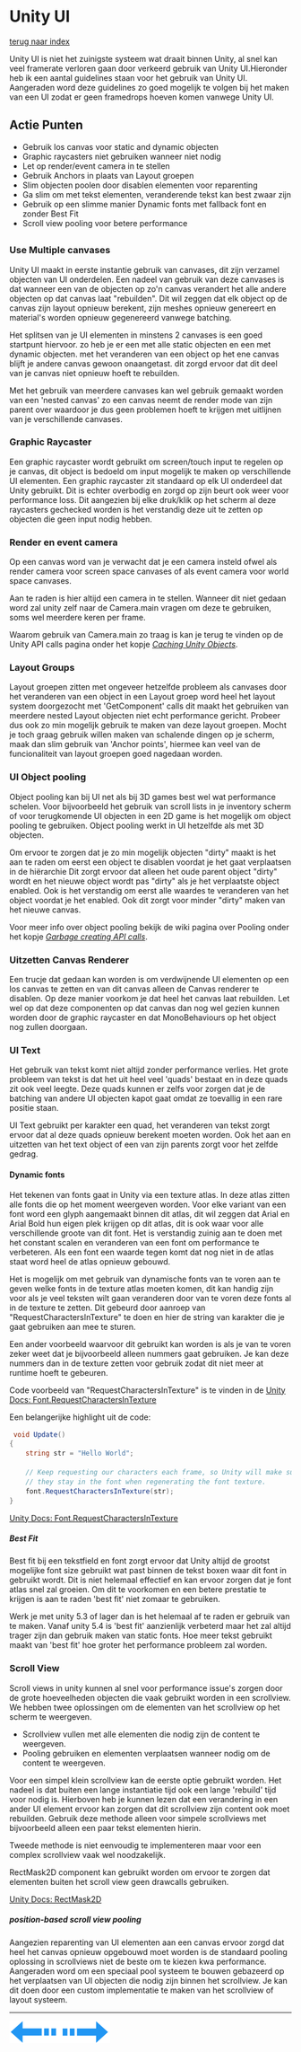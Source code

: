 # Unity UI
[terug naar index](/Index.md#scripting)  

Unity UI is niet het zuinigste systeem wat draait binnen Unity, al snel kan veel framerate verloren gaan door verkeerd gebruik van Unity UI.Hieronder heb ik een aantal guidelines 
staan voor het gebruik van Unity UI. Aangeraden word deze guidelines zo goed mogelijk te volgen bij het maken van een UI zodat er geen framedrops hoeven komen vanwege Unity UI.  

## Actie Punten
* Gebruik los canvas voor static and dynamic objecten
* Graphic raycasters niet gebruiken wanneer niet nodig
* Let op render/event camera in te stellen
* Gebruik Anchors in plaats van Layout groepen
* Slim objecten poolen door disablen elementen voor reparenting
* Ga slim om met tekst elementen, veranderende tekst kan best zwaar zijn
* Gebruik op een slimme manier Dynamic fonts met fallback font en zonder Best Fit
* Scroll view pooling voor betere performance
##  

### Use Multiple canvases  

Unity UI maakt in eerste instantie gebruik van canvases, dit zijn verzamel objecten van UI onderdelen. Een nadeel van gebruik van deze canvases is dat 
wanneer een van de objecten op zo'n canvas verandert het alle andere objecten op dat canvas laat "rebuilden". Dit wil zeggen dat elk object op de canvas 
zijn layout opnieuw berekent, zijn meshes opnieuw genereert en material's worden opnieuw gegenereerd vanwege batching.

Het splitsen van je UI elementen in minstens 2 canvases is een goed startpunt hiervoor. zo heb je er een met alle static objecten en een met dynamic objecten. 
met het veranderen van een object op het ene canvas blijft je andere canvas gewoon onaangetast. dit zorgd ervoor dat dit deel van je canvas niet opnieuw hoeft te rebuilden.  

Met het gebruik van meerdere canvases kan wel gebruik gemaakt worden van een 'nested canvas' zo een canvas neemt de render mode van zijn parent over waardoor 
je dus geen problemen hoeft te krijgen met uitlijnen van je verschillende canvases.  

### Graphic Raycaster

Een graphic raycaster wordt gebruikt om screen/touch input te regelen op je canvas, dit object is bedoeld om input mogelijk te maken op verschillende UI elementen. 
Een graphic raycaster zit standaard op elk UI onderdeel dat Unity gebruikt. Dit is echter overbodig en zorgd op zijn beurt ook weer voor performance loss. Dit 
aangezien bij elke druk/klik op het scherm al deze raycasters gechecked worden is het verstandig deze uit te zetten op objecten die geen input nodig hebben.    

### Render en event camera 

Op een canvas word van je verwacht dat je een camera insteld ofwel als render camera voor screen space canvases of als event camera voor world space canvases.  

Aan te raden is hier altijd een camera in te stellen. Wanneer dit niet gedaan word zal unity zelf naar de Camera.main vragen om deze te gebruiken, soms wel meerdere 
keren per frame.  

Waarom gebruik van Camera.main zo traag is kan je terug te vinden op de Unity API calls pagina onder het kopje _[Caching Unity Objects](/Scripting/UnityApiCalls.md#caching-unity-objects)_.  

### Layout Groups  

Layout groepen zitten met ongeveer hetzelfde probleem als canvases door het veranderen van een object in een Layout groep word heel het layout system doorgezocht 
met 'GetComponent' calls dit maakt het gebruiken van meerdere nested Layout objecten niet echt performance gericht. Probeer dus ook zo min mogelijk gebruik te maken 
van deze layout groepen. Mocht je toch graag gebruik willen maken van schalende dingen op je scherm, maak dan slim gebruik van 'Anchor points', hiermee kan veel 
van de funcionaliteit van layout groepen goed nagedaan worden.

### UI Object pooling  

Object pooling kan bij UI net als bij 3D games best wel wat performance schelen. Voor bijvoorbeeld het gebruik van scroll lists in je inventory scherm of voor terugkomende UI objecten in een 
2D game is het mogelijk om object pooling te gebruiken. Object pooling werkt in UI hetzelfde als met 3D objecten.  

Om ervoor te zorgen dat je zo min mogelijk objecten "dirty" maakt is het aan te raden om eerst een object te disablen voordat je het gaat verplaatsen in de hiërarchie 
Dit zorgt ervoor dat alleen het oude parent object "dirty" wordt en het nieuwe object wordt pas "dirty" als je het verplaatste object enabled.
Ook is het verstandig om eerst alle waardes te veranderen van het object voordat je het enabled. Ook dit zorgt voor minder "dirty" maken van het nieuwe canvas.

Voor meer info over object pooling bekijk de wiki pagina over Pooling onder het kopje _[Garbage creating API calls](/Scripting/UnityApiCalls.md#garbage-creating-api-calls)_. 

### Uitzetten Canvas Renderer  

Een trucje dat gedaan kan worden is om verdwijnende UI elementen op een los canvas te zetten en van dit canvas alleen de Canvas renderer te disablen. 
Op deze manier voorkom je dat heel het canvas laat rebuilden. Let wel op dat deze componenten op dat canvas dan nog wel gezien kunnen worden door de graphic 
raycaster en dat MonoBehaviours op het object nog zullen doorgaan.  

### UI Text

Het gebruik van tekst komt niet altijd zonder performance verlies. Het grote probleem van tekst is dat het uit heel veel 'quads' bestaat en in deze quads zit ook veel 
leegte. Deze quads kunnen er zelfs voor zorgen dat je de batching van andere UI objecten kapot gaat omdat ze toevallig in een rare positie staan. 

UI Text gebruikt per karakter een quad, het veranderen van tekst zorgt ervoor dat al deze quads opnieuw berekent moeten worden. Ook het aan en uitzetten van 
het text object of een van zijn parents zorgt voor het zelfde gedrag.  

#### Dynamic fonts

Het tekenen van fonts gaat in Unity via een texture atlas. In deze atlas zitten alle fonts die op het moment weergeven worden. Voor elke variant van een font 
word een glyph aangemaakt binnen dit atlas, dit wil zeggen dat Arial en Arial Bold hun eigen plek krijgen op dit atlas, dit is ook waar voor alle verschillende 
groote van dit font. Het is verstandig zuinig aan te doen met het constant scalen en veranderen van een font om performance te verbeteren. Als een font een 
waarde tegen komt dat nog niet in de atlas staat word heel de atlas opnieuw gebouwd. 

Het is mogelijk om met gebruik van dynamische fonts van te voren aan te geven welke fonts in de texture atlas moeten komen, dit kan handig zijn voor als je veel 
teksten wilt gaan veranderen door van te voren deze fonts al in de texture te zetten. Dit gebeurd door aanroep van "RequestCharactersInTexture" te doen en hier 
de string van karakter die je gaat gebruiken aan mee te sturen.

Een ander voorbeeld waarvoor dit gebruikt kan worden is als je van te voren zeker weet dat je bijvoorbeeld alleen nummers gaat gebruiken. Je kan deze nummers dan 
in de texture zetten voor gebruik zodat dit niet meer at runtime hoeft te gebeuren.

Code voorbeeld van "RequestCharactersInTexture" is te vinden in de [Unity Docs: Font.RequestCharactersInTexture](https://docs.unity3d.com/ScriptReference/Font.RequestCharactersInTexture.html)  

Een belangerijke highlight uit de code:

```C#
 void Update()
{
	string str = "Hello World";
	
	// Keep requesting our characters each frame, so Unity will make sure that 
	// they stay in the font when regenerating the font texture.
	font.RequestCharactersInTexture(str);
}
```

[Unity Docs: Font.RequestCharactersInTexture](https://docs.unity3d.com/ScriptReference/Font.RequestCharactersInTexture.html)  

##### Best Fit

Best fit bij een tekstfield en font zorgt ervoor dat Unity altijd de grootst mogelijke font size gebruikt wat past binnen de tekst boxen waar dit font in gebruikt 
wordt. Dit is niet helemaal effectief en kan ervoor zorgen dat je font atlas snel zal groeien. Om dit te voorkomen en een betere prestatie te krijgen is 
aan te raden 'best fit' niet zomaar te gebruiken. 

Werk je met unity 5.3 of lager dan is het helemaal af te raden er gebruik van te maken. Vanaf unity 5.4 is 'best fit' aanzienlijk verbeterd maar het zal altijd 
trager zijn dan gebruik maken van static fonts. Hoe meer tekst gebruikt maakt van 'best fit' hoe groter het performance probleem zal worden.

### Scroll View

Scroll views in unity kunnen al snel voor performance issue's zorgen door de grote hoeveelheden objecten die vaak gebruikt worden in een scrollview. We hebben 
twee oplossingen om de elementen van het scrollview op het scherm te weergeven.

* Scrollview vullen met alle elementen die nodig zijn de content te weergeven.
* Pooling gebruiken en elementen verplaatsen wanneer nodig om de content te weergeven.

Voor een simpel klein scrollview kan de eerste optie gebruikt worden. Het nadeel is dat buiten een lange instantiatie tijd ook een lange 'rebuild' tijd voor nodig 
is. Hierboven heb je kunnen lezen dat een verandering in een ander UI element ervoor kan zorgen dat dit scrollview zijn content ook moet rebuilden. Gebruik deze 
methode alleen voor simpele scrollviews met bijvoorbeeld alleen een paar tekst elementen hierin.

Tweede methode is niet eenvoudig te implementeren maar voor een complex scrollview vaak wel noodzakelijk.

RectMask2D component kan gebruikt worden om ervoor te zorgen dat elementen buiten het scroll view geen drawcalls gebruiken.

[Unity Docs: RectMask2D](https://docs.unity3d.com/Manual/script-RectMask2D.html)

##### position-based scroll view pooling

Aangezien reparenting van UI elementen aan een canvas ervoor zorgd dat heel het canvas opnieuw opgebouwd moet worden is de standaard pooling oplossing in scrollviews 
niet de beste om te kiezen kwa performance. Aangeraden word om een speciaal pool systeem te bouwen gebazeerd op het verplaatsen van UI objecten die nodig zijn 
binnen het scrollview. Je kan dit doen door een custom implementatie te maken van het scrollview of layout systeem. 

---
[![Last Page](/Afbeeldingen/Arrow_back_small.png)](/Scripting/Datastructures.md)[![Next Page](/Afbeeldingen/Arrow_next_small.png)](/Scripting/Pooling.md)